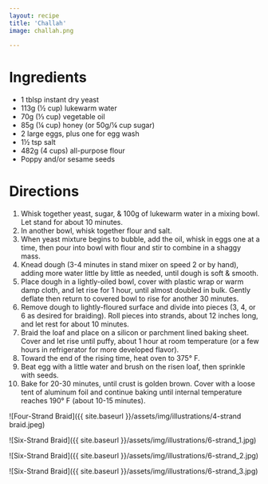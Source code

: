 ```yaml
---
layout: recipe
title: 'Challah'
image: challah.png
    
---
```


# Ingredients

* 1 tblsp instant dry yeast
* 113g (½ cup) lukewarm water 
* 70g (⅓ cup) vegetable oil 
* 85g (¼ cup) honey (or 50g/¼ cup sugar)
* 2 large eggs, plus one for egg wash
* 1½ tsp salt
* 482g (4 cups) all-purpose flour
* Poppy and/or sesame seeds

# Directions

1. Whisk together yeast, sugar, & 100g of lukewarm water in a mixing bowl. Let stand for about 10 minutes. 
2. In another bowl, whisk together flour and salt. 
3. When yeast mixture begins to bubble, add the oil, whisk in eggs one at a time, then pour into bowl with flour and stir to combine in a shaggy mass. 
4. Knead dough (3-4 minutes in stand mixer on speed 2 or by hand), adding more water little by little as needed, until dough is soft & smooth. 
5. Place dough in a lightly-oiled bowl, cover with plastic wrap or warm damp cloth, and let rise for 1 hour, until almost doubled in bulk. Gently deflate then return to covered bowl to rise for another 30 minutes. 
6. Remove dough to lightly-floured surface and divide into pieces (3, 4, or 6 as desired for braiding). Roll pieces into strands, about 12 inches long, and let rest for about 10 minutes. 
7. Braid the loaf and place on a silicon or parchment lined baking sheet. Cover and let rise until puffy, about 1 hour at room temperature (or a few hours in refrigerator for more developed flavor). 
8. Toward the end of the rising time, heat oven to 375° F.
9. Beat egg with a little water and brush on the risen loaf, then sprinkle with seeds. 
10. Bake for 20-30 minutes, until crust is golden brown. Cover with a loose tent of aluminum foil and continue baking until internal temperature reaches 190° F (about 10-15 minutes). 

![Four-Strand Braid]({{ site.baseurl }}/assets/img/illustrations/4-strand braid.jpeg)

![Six-Strand Braid]({{ site.baseurl }}/assets/img/illustrations/6-strand_1.jpg)

![Six-Strand Braid]({{ site.baseurl }}/assets/img/illustrations/6-strand_2.jpg)

![Six-Strand Braid]({{ site.baseurl }}/assets/img/illustrations/6-strand_3.jpg)